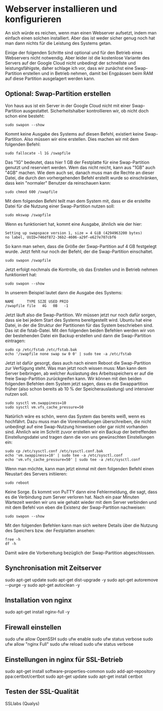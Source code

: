 # Webserver installieren und konfigurieren

An sich würde es reichen, wenn man einen Webserver aufsetzt, indem man einfach einen solchen installiert. Aber das ist weder sicher genug noch hat man dann nichts für die Leistung des Systems getan. 

Einige der folgenden Schritte sind optional und für den Betrieb eines Webservers nicht notwendig. Aber leider ist die kostenlose Variante des Servers auf der Google Cloud nicht unbedingt der schnellste und leistungsfähigste, daher schlage ich vor, dass wir zunächst eine Swap-Partition erstellen und in Betrieb nehmen, damit bei Engpässen beim RAM auf diese Partition ausgelagert werden kann.

## Optional: Swap-Partition erstellen

Von haus aus ist ein Server in der Google Cloud nicht mit einer Swap-Partition ausgestattet. Sicherheitshalber kontrollieren wir, ob nicht doch schon eine besteht:

```
sudo swapon --show
```

Kommt keine Ausgabe des Systems auf diesen Befehl, existiert keine Swap-Partition. Also müssen wir eine erstellen. Dies machen wir mit dem folgenden Befehl:

```
sudo fallocate -l 1G /swapfile
```

Das "1G" bedeutet, dass hier 1 GB der Festplatte für eine Swap-Partition genutzt und reserviert werden. Wem das nicht reicht, kann aus "1GB" auch "4GB" machen. Wie dem auch sei, danach muss man die Rechte an dieser Datei, die durch den vorhergehenden Befehl erstellt wurde so einschränken, dass kein "normaler" Benutzer da reinschauen kann:

```
sudo chmod 600 /swapfile
```

Mit dem folgenden Befehl teilt man dem System mit, dass er die erstellte Datei für die Nutzung einer Swap-Partition nutzen soll:

```
sudo mkswap /swapfile
```

Wenn es funktioniert hat, kommt eine Ausgabe, ähnlich wie der hier:

```
Setting up swapspace version 1, size = 4 GiB (4294963200 bytes)
no label, UUID=746df872-36b2-4606-a29f-e627e707cbf6
```

So kann man sehen, dass die Größe der Swap-Partition auf 4 GB festgelegt wurde. Jetzt fehlt nur noch der Befehl, der die Swap-Partition einschaltet.

```
sudo swapon /swapfile
```

Jetzt erfolgt nochmals die Kontrolle, ob das Erstellen und in Betrieb nehmen funktioniert hat:

```
sudo swapon --show
```

In unserem Beispiel lautet dann die Ausgabe des Systems:

```
NAME      TYPE SIZE USED PRIO
/swapfile file   4G   0B   -1

```

Jetzt läuft also die Swap-Partition. Wir müssen jetzt nur noch dafür sorgen, dass sie bei jedem Start des Systems bereitgestellt wird. Ubuntu hat eine Datei, in der die Struktur der Partitionen für das System beschrieben sind. Das ist die fstab-Datei. Mit den folgenden beiden Befehlen werden wir von der bestehenden Datei ein Backup erstellen und dann die Swap-Partition eintragen:

```
sudo cp /etc/fstab /etc/fstab.bak
echo '/swapfile none swap sw 0 0' | sudo tee -a /etc/fstab
```

Jetzt ist dafür gesorgt, dass auch nach einem Reboot die Swap-Partition zur Verfügung steht. Was man jetzt noch wissen muss: Man kann dem Server beibringen, ab welcher Auslastung des Arbeitsspeichers er auf die freie Swap-Partition zurückgreifen kann. Wir können mit den beiden folgenden Befehlen dem System jetzt sagen, dass es die Swappartition früher (also schon bereits ab 10 % der Speicherauslastung) und intensiver nutzen soll.

```
sudo sysctl vm.swappiness=10
sudo sysctl vm.vfs_cache_pressure=50
```

Natürlich wäre es schön, wenn das System das bereits weiß, wenn es hochfährt. Dazu muss man die Voreinstellungen überschreiben, die nicht unbedingt auf eine Swap-Nutzung hinweisen oder gar nicht vorhanden sind. Ähnlich wie im Schritt zuvor erstellen wir ein Backup der betreffenden Einstellungsdatei und tragen dann die von uns gewünschten Einstellungen ein:

```
sudo cp /etc/sysctl.conf /etc/sysctl.conf.bak
echo 'vm.swappiness=10' | sudo tee -a /etc/sysctl.conf
echo 'vm.vfs_cache_pressure=50' | sudo tee -a /etc/sysctl.conf
```

Wenn man möchte, kann man jetzt einmal mit dem folgenden Befehl einen Neustart des Servers initiieren:

```
sudo reboot
```

Keine Sorge. Es kommt von PuTTY dann eine Fehlermeldung, die sagt, dass es die Verbindung zum Server verloren hat. Nach ein paar Minuten Wartezeit werden wir uns wie gehabt wieder mit dem Server verbinden und mit dem Befehl von eben die Existenz der Swap-Partition nachweisen:

```
sudo swapon --show
```

Mit den folgenden Befehlen kann man sich weitere Details über die Nutzung des Speichers bzw. der Festplatten ansehen:

```
free -h
df -h
```

Damit wäre die Vorbereitung bezüglich der Swap-Partition abgeschlossen.

## Synchronisation mit Zeitserver
sudo apt-get update
sudo apt-get dist-upgrade -y
sudo apt-get autoremove --purge -y
sudo apt-get autoclean -y


## Installation von nginx
sudo apt-get install nginx-full -y

## Firewall einstellen
sudo ufw allow OpenSSH
sudo ufw enable
sudo ufw status verbose
sudo ufw allow "nginx Full"
sudo ufw reload
sudo ufw status verbose

## Einstellungen in nginx für SSL-Betrieb
sudo apt-get install software-properties-common
sudo add-apt-repository ppa:certbot/certbot
sudo apt-get update
sudo apt-get install certbot

## Testen der SSL-Qualität

SSLlabs (Qualys)
